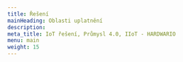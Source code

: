 ```yaml
---
title: Řešení
mainHeading: Oblasti uplatnění
description:
meta_title: IoT řešení, Průmysl 4.0, IIoT - HARDWARIO
menu: main
weight: 15
---
```

